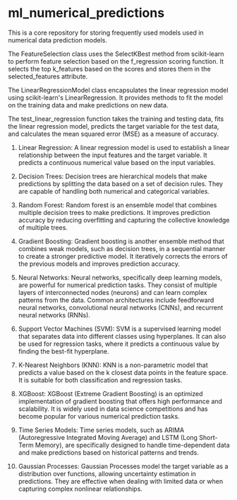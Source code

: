 # ml_numerical_predictions
This is a core repository for storing frequently used models used in numerical data prediction models.

The FeatureSelection class uses the SelectKBest method from scikit-learn to perform feature selection based on the f_regression scoring function. It selects the top k_features based on the scores and stores them in the selected_features attribute.

The LinearRegressionModel class encapsulates the linear regression model using scikit-learn's LinearRegression. It provides methods to fit the model on the training data and make predictions on new data.

The test_linear_regression function takes the training and testing data, fits the linear regression model, predicts the target variable for the test data, and calculates the mean squared error (MSE) as a measure of accuracy.


1. Linear Regression: A linear regression model is used to establish a linear relationship between the input features and the target variable. It predicts a continuous numerical value based on the input variables.

2. Decision Trees: Decision trees are hierarchical models that make predictions by splitting the data based on a set of decision rules. They are capable of handling both numerical and categorical variables.

3. Random Forest: Random forest is an ensemble model that combines multiple decision trees to make predictions. It improves prediction accuracy by reducing overfitting and capturing the collective knowledge of multiple trees.

4. Gradient Boosting: Gradient boosting is another ensemble method that combines weak models, such as decision trees, in a sequential manner to create a stronger predictive model. It iteratively corrects the errors of the previous models and improves prediction accuracy.

5. Neural Networks: Neural networks, specifically deep learning models, are powerful for numerical prediction tasks. They consist of multiple layers of interconnected nodes (neurons) and can learn complex patterns from the data. Common architectures include feedforward neural networks, convolutional neural networks (CNNs), and recurrent neural networks (RNNs).

6. Support Vector Machines (SVM): SVM is a supervised learning model that separates data into different classes using hyperplanes. It can also be used for regression tasks, where it predicts a continuous value by finding the best-fit hyperplane.

7. K-Nearest Neighbors (KNN): KNN is a non-parametric model that predicts a value based on the k closest data points in the feature space. It is suitable for both classification and regression tasks.

8. XGBoost: XGBoost (Extreme Gradient Boosting) is an optimized implementation of gradient boosting that offers high performance and scalability. It is widely used in data science competitions and has become popular for various numerical prediction tasks.

9. Time Series Models: Time series models, such as ARIMA (Autoregressive Integrated Moving Average) and LSTM (Long Short-Term Memory), are specifically designed to handle time-dependent data and make predictions based on historical patterns and trends.

10. Gaussian Processes: Gaussian Processes model the target variable as a distribution over functions, allowing uncertainty estimation in predictions. They are effective when dealing with limited data or when capturing complex nonlinear relationships.
